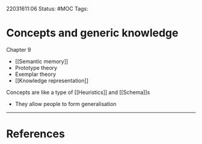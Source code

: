 22031611:06
Status: #MOC
Tags:

# Concepts and generic knowledge
Chapter 9
- [[Semantic memory]]
- Prototype theory
- Exemplar theory 
- [[Knowledge representation]]

Concepts are like a type of [[Heuristics]] and [[Schema]]s
- They allow people to form generalisation
 



---
# References